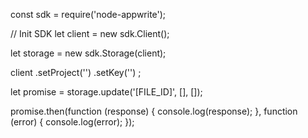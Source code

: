 const sdk = require('node-appwrite');

// Init SDK
let client = new sdk.Client();

let storage = new sdk.Storage(client);

client
    .setProject('')
    .setKey('')
;

let promise = storage.update('[FILE_ID]', [], []);

promise.then(function (response) {
    console.log(response);
}, function (error) {
    console.log(error);
});
